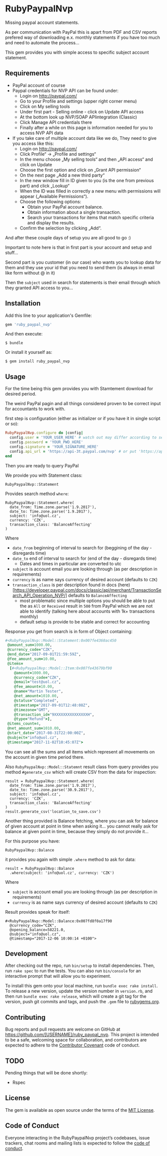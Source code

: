 # RubyPaypalNvp

Missing paypal account statements.

As per communication with PayPal this is apart from PDF and CSV reports
prefered way of downloading e.x. monthly statements if you have too much and
need to automate the process...

This gem provides you with simple access to specific subject account statement.

## Requirements

- PayPal account of course
- Paypal credentials for NVP API can be found under:
  - Login on http://paypal.com/
  - Go to your Profile and settings (upper right corner menu)
  - Click on My selling tools
  - Under first part - Selling online - click on Update API access
  - At the bottom look up NVP/SOAP APIintegration (Classic)
  - Click Manage API credentials there
  - Finally after a while on this page is information needed for you to access
    NVP API data
- If you take care of multiple account data like we do, They need to give
  you access like this:
  - Login on http://paypal.com/
  - Click Profile“ → „Profile and settings“
  - In the menu choose „My selling tools“ and then „API access“ and click on Update
  - Choose the first option and click on „Grant API permission“
  - On the next page „Add a new third party“
  - In the new window fill in ID given to you (is the one from previous part) and click „Lookup“
  - When the ID was filled in correctly a new menu with permissions will appear („Available Permissions“).
  - Choose the following options:
    - Obtain your PayPal account balance.
    - Obtain information about a single transaction.
    - Search your transactions for items that match specific criteria and display the results.
  - Confirm the selection by clicking „Add“.

And after these couple days of setup you are all good to go :)

Important to note here is that in first part is your account and setup and
stuff...

Second part is you customer (in our case) who wants you to lookup data for them
and they use your id that you need to send them (is always in email like form
without @ in it)

Then the `subject` used in search for statements is their email through which
they granted API access to you...

## Installation

Add this line to your application's Gemfile:

```ruby
gem 'ruby_paypal_nvp'
```

And then execute:

    $ bundle

Or install it yourself as:

    $ gem install ruby_paypal_nvp

## Usage

For the time being this gem provides you with Stamtement download for desired
period.

The weird PayPal pagin and all things considered proven to be correct input for
accountants to work with.

first step is configuration (either as initializer or if you have it in single
script or so):

```ruby
RubyPaypalNvp.configure do |config|
  config.user = 'YOUR_USER_HERE' # watch out may differ according to setup for sandbox
  config.password = 'YOUR_PWD_HERE'
  config.signature = 'YOUR_SIGNATURE_HERE'
  config.api_url = 'https://api-3t.paypal.com/nvp' # or put 'https://api-3t.andbox.aypal.com/nvp' for sandbox env
end
```

Then you are ready to query PayPal

We provide you with Statement class:

```
RubyPaypalNvp::Statement
```

Provides search method `where`:

```
RubyPaypalNvp::Statement.where(
  date_from: Time.zone.parse('1.9.2017'),
  date_to: Time.zone.parse('1.9.2017'),
  subject: 'info@uol.cz',
  currency: 'CZK',
  transaction_class: 'BalanceAffecting'
)
```

Where
- `date_from` beginning of interval to search for (beggining of the day - disregards time)
- `date_to` end of interval to search for (end of the day - disregards time)
  - Dates and times in particular are converted to utc
- `subject` is account email you are looking through (as per description in requirements)
- `currency` is as name says currency of desired account (defaults to `CZK`)
- `transaction_class` is per description found in docs (here)[https://developer.paypal.com/docs/classic/api/merchant/TransactionSearch_API_Operation_NVP/] defaults to `BalanceAffecting`
  - most problematic since multiple options you should be able to put the as `All` or `Received` result in `500` from PayPal which we are not able to identify (talking here about accounts with 1k+ transactions monthly)
  - default setup is provide to be stable and correct for accounting

Response you get from search is in form of Object containing:

```ruby
#<RubyPaypalNvp::Model::Statement:0x007fe4360ac450
 @amount_sum=1000.00,
 @currency_code="CZK",
 @end_date="2017-09-01T21:59:59Z",
 @fee_amount_sum=10.00,
 @items=
  [#<RubyPaypalNvp::Model::Item:0x007fe43679bf90
    @amount=1000.00,
    @currency_code="CZK",
    @email="test@uol.cz",
    @fee_amount=10.00,
    @name="Martin Tester",
    @net_amount=1010.00,
    @status="Completed",
    @timestamp="2017-09-01T12:48:08Z",
    @timezone="GMT",
    @transaction_id="9XXXXXXXXXXXXXXXH",
    @type="Refund">],
 @items_count=4,
 @net_amount_sum=1010.00,
 @start_date="2017-08-31T22:00:00Z",
 @subject="info@uol.cz",
 @timestamp="2017-11-02T10:45:07Z">
```

You can see all the sums and all items which represent all movements on the account in given time period there.

Also `RubyPaypalNvp::Model::Statemnt` result class from query provides you method `#generate_csv` which will create CSV from the data for inspection:

```
result = RubyPaypalNvp::Statement.where(
  date_from: Time.zone.parse('1.9.2017'),
  date_to: Time.zone.parse('30.9.2017'),
  subject: 'info@uol.cz',
  currency: 'CZK',
  transaction_class: 'BalanceAffecting'
)
result.generate_csv('location_to_save.csv')
```

Another thing provided is Balance fetching, where you can ask for balance of
given account at point in time when asking it... you cannot really ask for
balance at given point in time, because they simply do not provide it...

For this purpose you have:

```
RubyPaypalNvp::Balance
```

it provides you again with simple `.where` method to ask for data:

```
result = RubyPaypalNvp::Balance
  .where(subject: 'info@uol.cz', currency: 'CZK')
```

Where
- `subject` is account email you are looking through (as per description in requirements)
- `currency` is as name says currency of desired account (defaults to `CZK`)

Result provides speak for itself:

```
#<RubyPaypalNvp::Model::Balance:0x007fd8f0a17f90
  @currency_code="CZK",
  @opening_balance=58221.0,
  @subject="info@uol.cz",
  @timestamp="2017-12-06 10:00:14 +0100">
```


## Development

After checking out the repo, run `bin/setup` to install dependencies. Then, run `rake spec` to run the tests. You can also run `bin/console` for an interactive prompt that will allow you to experiment.

To install this gem onto your local machine, run `bundle exec rake install`. To release a new version, update the version number in `version.rb`, and then run `bundle exec rake release`, which will create a git tag for the version, push git commits and tags, and push the `.gem` file to [rubygems.org](https://rubygems.org).

## Contributing

Bug reports and pull requests are welcome on GitHub at https://github.com/[USERNAME]/ruby_paypal_nvp. This project is intended to be a safe, welcoming space for collaboration, and contributors are expected to adhere to the [Contributor Covenant](http://contributor-covenant.org) code of conduct.

## TODO

Pending things that will be done shortly:
- Rspec

## License

The gem is available as open source under the terms of the [MIT License](https://opensource.org/licenses/MIT).

## Code of Conduct

Everyone interacting in the RubyPaypalNvp project’s codebases, issue trackers, chat rooms and mailing lists is expected to follow the [code of conduct](https://github.com/[USERNAME]/ruby_paypal_nvp/blob/master/CODE_OF_CONDUCT.md).
